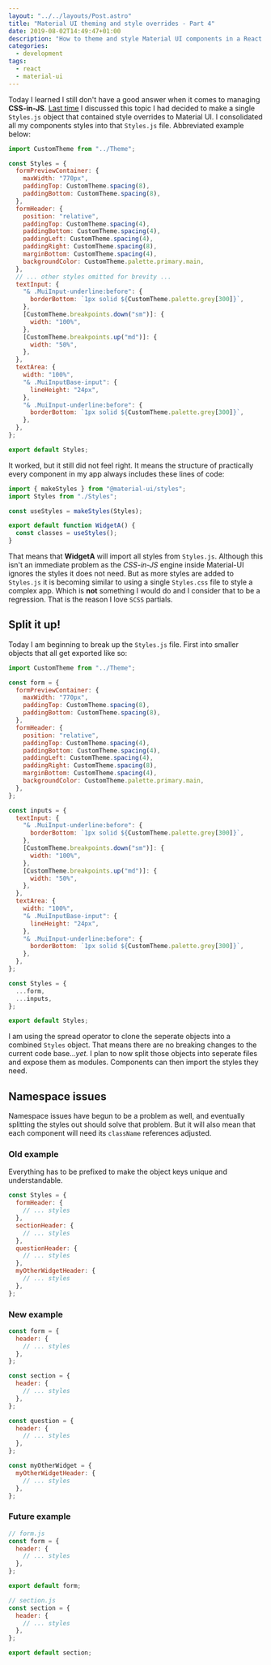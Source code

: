 ```yaml
---
layout: "../../layouts/Post.astro"
title: "Material UI theming and style overrides - Part 4"
date: 2019-08-02T14:49:47+01:00
description: "How to theme and style Material UI components in a React app - Part 4"
categories:
  - development
tags:
  - react
  - material-ui
---
```


Today I learned I still don't have a good answer when it comes to managing **CSS-in-JS**. [Last time](https://til.neilmagee.com/post/material-ui-theming-and-style-overrides-pt3/) I discussed this topic I had decided to make a single `Styles.js` object that contained style overrides to Material UI. I consolidated all my components styles into that `Styles.js` file. Abbreviated example below:

```javascript
import CustomTheme from "../Theme";

const Styles = {
  formPreviewContainer: {
    maxWidth: "770px",
    paddingTop: CustomTheme.spacing(8),
    paddingBottom: CustomTheme.spacing(8),
  },
  formHeader: {
    position: "relative",
    paddingTop: CustomTheme.spacing(4),
    paddingBottom: CustomTheme.spacing(4),
    paddingLeft: CustomTheme.spacing(4),
    paddingRight: CustomTheme.spacing(8),
    marginBottom: CustomTheme.spacing(4),
    backgroundColor: CustomTheme.palette.primary.main,
  },
  // ... other styles omitted for brevity ...
  textInput: {
    "& .MuiInput-underline:before": {
      borderBottom: `1px solid ${CustomTheme.palette.grey[300]}`,
    },
    [CustomTheme.breakpoints.down("sm")]: {
      width: "100%",
    },
    [CustomTheme.breakpoints.up("md")]: {
      width: "50%",
    },
  },
  textArea: {
    width: "100%",
    "& .MuiInputBase-input": {
      lineHeight: "24px",
    },
    "& .MuiInput-underline:before": {
      borderBottom: `1px solid ${CustomTheme.palette.grey[300]}`,
    },
  },
};

export default Styles;
```

<!--more-->

It worked, but it still did not feel right. It means the structure of practically every component in my app always includes these lines of code:

```javascript
import { makeStyles } from "@material-ui/styles";
import Styles from "./Styles";

const useStyles = makeStyles(Styles);

export default function WidgetA() {
  const classes = useStyles();
}
```

That means that **WidgetA** will import all styles from `Styles.js`. Although this isn't an immediate problem as the _CSS-in-JS_ engine inside Material-UI ignores the styles it does not need. But as more styles are added to `Styles.js` it is becoming similar to using a single `Styles.css` file to style a complex app. Which is **not** something I would do and I consider that to be a regression. That is the reason I love `SCSS` partials.

## Split it up!

Today I am beginning to break up the `Styles.js` file. First into smaller objects that all get exported like so:

```javascript
import CustomTheme from "../Theme";

const form = {
  formPreviewContainer: {
    maxWidth: "770px",
    paddingTop: CustomTheme.spacing(8),
    paddingBottom: CustomTheme.spacing(8),
  },
  formHeader: {
    position: "relative",
    paddingTop: CustomTheme.spacing(4),
    paddingBottom: CustomTheme.spacing(4),
    paddingLeft: CustomTheme.spacing(4),
    paddingRight: CustomTheme.spacing(8),
    marginBottom: CustomTheme.spacing(4),
    backgroundColor: CustomTheme.palette.primary.main,
  },
};

const inputs = {
  textInput: {
    "& .MuiInput-underline:before": {
      borderBottom: `1px solid ${CustomTheme.palette.grey[300]}`,
    },
    [CustomTheme.breakpoints.down("sm")]: {
      width: "100%",
    },
    [CustomTheme.breakpoints.up("md")]: {
      width: "50%",
    },
  },
  textArea: {
    width: "100%",
    "& .MuiInputBase-input": {
      lineHeight: "24px",
    },
    "& .MuiInput-underline:before": {
      borderBottom: `1px solid ${CustomTheme.palette.grey[300]}`,
    },
  },
};

const Styles = {
  ...form,
  ...inputs,
};

export default Styles;
```

I am using the spread operator to clone the seperate objects into a combined `Styles` object. That means there are no breaking changes to the current code base&hellip;_yet_. I plan to now split those objects into seperate files and expose them as modules. Components can then import the styles they need.

## Namespace issues

Namespace issues have begun to be a problem as well, and eventually splitting the styles out should solve that problem. But it will also mean that each component will need its `className` references adjusted.

### Old example

Everything has to be prefixed to make the object keys unique and understandable.

```javascript
const Styles = {
  formHeader: {
    // ... styles
  },
  sectionHeader: {
    // ... styles
  },
  questionHeader: {
    // ... styles
  },
  myOtherWidgetHeader: {
    // ... styles
  },
};
```

### New example

```javascript
const form = {
  header: {
    // ... styles
  },
};

const section = {
  header: {
    // ... styles
  },
};

const question = {
  header: {
    // ... styles
  },
};

const myOtherWidget = {
  myOtherWidgetHeader: {
    // ... styles
  },
};
```

### Future example

```javascript
// form.js
const form = {
  header: {
    // ... styles
  },
};

export default form;
```

```javascript
// section.js
const section = {
  header: {
    // ... styles
  },
};

export default section;
```
